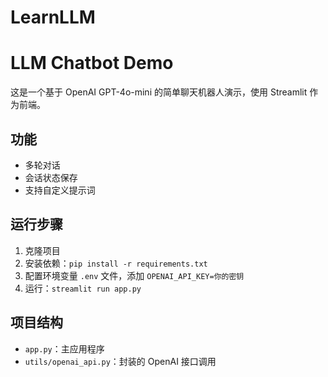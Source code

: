 # LearnLLM

# LLM Chatbot Demo

这是一个基于 OpenAI GPT-4o-mini 的简单聊天机器人演示，使用 Streamlit 作为前端。

## 功能
- 多轮对话
- 会话状态保存
- 支持自定义提示词

## 运行步骤
1. 克隆项目
2. 安装依赖：`pip install -r requirements.txt`
3. 配置环境变量 `.env` 文件，添加 `OPENAI_API_KEY=你的密钥`
4. 运行：`streamlit run app.py`

## 项目结构
- `app.py`：主应用程序
- `utils/openai_api.py`：封装的 OpenAI 接口调用
